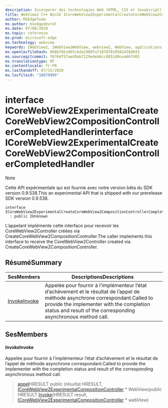 ```yaml
---
description: Incorporer des technologies Web (HTML, CSS et JavaScript) dans vos applications natives avec le contrôle Microsoft Edge WebView2
title: WebView2 C++ Win32 ICoreWebView2ExperimentalCreateCoreWebView2CompositionControllerCompletedHandler
author: MSEdgeTeam
ms.author: msedgedevrel
ms.date: 07/08/2020
ms.topic: reference
ms.prod: microsoft-edge
ms.technology: webview
keywords: IWebView2, IWebView2WebView, webview2, WebView, applications Win32, Win32, Edge, ICoreWebView2, ICoreWebView2Controller, contrôle de navigateur, html Edge, ICoreWebView2ExperimentalCreateCoreWebView2CompositionControllerCompletedHandler
ms.openlocfilehash: 898b76b1865cbda1909fa710707019582439db93
ms.sourcegitcommit: f6764f57aed9ab7229e4eb6cc8851d0cea667403
ms.translationtype: MT
ms.contentlocale: fr-FR
ms.lasthandoff: 07/15/2020
ms.locfileid: "10879995"
---
```

# <span data-ttu-id="b98c5-104">interface ICoreWebView2ExperimentalCreateCoreWebView2CompositionControllerCompletedHandler</span><span class="sxs-lookup"><span data-stu-id="b98c5-104">interface ICoreWebView2ExperimentalCreateCoreWebView2CompositionControllerCompletedHandler</span></span> 

> [!NOTE]
> <span data-ttu-id="b98c5-105">Cette API expérimentale qui est fournie avec notre version bêta du SDK version 0.9.538.</span><span class="sxs-lookup"><span data-stu-id="b98c5-105">This an experimental API that is shipped with our prerelease SDK version 0.9.538.</span></span>

```
interface ICoreWebView2ExperimentalCreateCoreWebView2CompositionControllerCompletedHandler
  : public IUnknown
```

<span data-ttu-id="b98c5-106">L’appelant implémente cette interface pour recevoir les CoreWebView2Controller créées via CreateCoreWebView2CompositionController.</span><span class="sxs-lookup"><span data-stu-id="b98c5-106">The caller implements this interface to receive the CoreWebView2Controller created via CreateCoreWebView2CompositionController.</span></span>

## <span data-ttu-id="b98c5-107">Résumé</span><span class="sxs-lookup"><span data-stu-id="b98c5-107">Summary</span></span>

 <span data-ttu-id="b98c5-108">Ses</span><span class="sxs-lookup"><span data-stu-id="b98c5-108">Members</span></span>                        | <span data-ttu-id="b98c5-109">Descriptions</span><span class="sxs-lookup"><span data-stu-id="b98c5-109">Descriptions</span></span>
--------------------------------|---------------------------------------------
[<span data-ttu-id="b98c5-110">Invoke</span><span class="sxs-lookup"><span data-stu-id="b98c5-110">Invoke</span></span>](#invoke) | <span data-ttu-id="b98c5-111">Appelée pour fournir à l’implémenteur l’état d’achèvement et le résultat de l’appel de méthode asynchrone correspondant.</span><span class="sxs-lookup"><span data-stu-id="b98c5-111">Called to provide the implementer with the completion status and result of the corresponding asynchronous method call.</span></span>

## <span data-ttu-id="b98c5-112">Ses</span><span class="sxs-lookup"><span data-stu-id="b98c5-112">Members</span></span>

#### <span data-ttu-id="b98c5-113">Invoke</span><span class="sxs-lookup"><span data-stu-id="b98c5-113">Invoke</span></span> 

<span data-ttu-id="b98c5-114">Appelée pour fournir à l’implémenteur l’état d’achèvement et le résultat de l’appel de méthode asynchrone correspondant.</span><span class="sxs-lookup"><span data-stu-id="b98c5-114">Called to provide the implementer with the completion status and result of the corresponding asynchronous method call.</span></span>

> <span data-ttu-id="b98c5-115">[appel](#invoke)HRESULT public (résultat HRESULT, [ICoreWebView2ExperimentalCompositionController](icorewebview2experimentalcompositioncontroller.md) \* WebView)</span><span class="sxs-lookup"><span data-stu-id="b98c5-115">public HRESULT [Invoke](#invoke)(HRESULT result, [ICoreWebView2ExperimentalCompositionController](icorewebview2experimentalcompositioncontroller.md) \* webView)</span></span>

